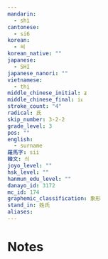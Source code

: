 ```yaml
---
mandarin:
  - shì
cantonese:
  - si6
korean:
  - 씨
korean_native: ""
japanese:
  - SHI
japanese_nanori: ""
vietnamese:
  - thị
middle_chinese_initial: ʑ
middle_chinese_final: iᴇ
stroke_count: "4"
radical: 氏
skip_number: 3-2-2
grade_level: 3
pos: ""
english:
  - surname
羅馬字: sii
韓文: 싀
joyo_level: ""
hsk_level: ""
hanmun_edu_level: ""
danayo_id: 3172
mc_id: 174
graphemic_classification: 象形
stand_in: 姓氏
aliases:
---
```


# Notes
